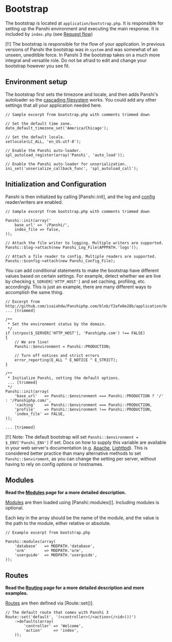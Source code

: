 # Bootstrap

The bootstrap is located at `application/bootstrap.php`.  It is responsible for setting up the Panshi environment and executing the main response. It is included by `index.php` (see [Request flow](flow))

[!!] The bootstrap is responsible for the flow of your application.  In previous versions of Panshi the bootstrap was in `system` and was somewhat of an unseen, uneditible force.  In Panshi 3 the bootstrap takes on a much more integral and versatile role.  Do not be afraid to edit and change your bootstrap however you see fit.

## Environment setup

The bootstrap first sets the timezone and locale, and then adds Panshi's autoloader so the [cascading filesystem](files) works.  You could add any other settings that all your application needed here.

~~~
// Sample excerpt from bootstrap.php with comments trimmed down

// Set the default time zone.
date_default_timezone_set('America/Chicago');

// Set the default locale.
setlocale(LC_ALL, 'en_US.utf-8');

// Enable the Panshi auto-loader.
spl_autoload_register(array('Panshi', 'auto_load'));

// Enable the Panshi auto-loader for unserialization.
ini_set('unserialize_callback_func', 'spl_autoload_call');
~~~

## Initialization and Configuration

Panshi is then initialized by calling [Panshi::init], and the log and [config](files/config) reader/writers are enabled.

~~~
// Sample excerpt from bootstrap.php with comments trimmed down

Panshi::init(array('
    base_url' => '/Panshi/',
	index_file => false,
));

// Attach the file writer to logging. Multiple writers are supported.
Panshi::$log->attach(new Panshi_Log_File(APPPATH.'logs'));

// Attach a file reader to config. Multiple readers are supported.
Panshi::$config->attach(new Panshi_Config_File);
~~~

You can add conditional statements to make the bootstrap have different values based on certain settings.  For example, detect whether we are live by checking `$_SERVER['HTTP_HOST']` and set caching, profiling, etc. accordingly.  This is just an example, there are many different ways to accomplish the same thing.

~~~
// Excerpt from http://github.com/isaiahdw/Panshiphp.com/blob/f2afe8e28b/application/bootstrap.php
... [trimmed]

/**
 * Set the environment status by the domain.
 */
if (strpos($_SERVER['HTTP_HOST'], 'Panshiphp.com') !== FALSE)
{
	// We are live!
	Panshi::$environment = Panshi::PRODUCTION;

	// Turn off notices and strict errors
	error_reporting(E_ALL ^ E_NOTICE ^ E_STRICT);
}

/**
 * Initialize Panshi, setting the default options.
 ... [trimmed]
 */
Panshi::init(array(
	'base_url'   => Panshi::$environment === Panshi::PRODUCTION ? '/' : '/Panshiphp.com/',
	'caching'    => Panshi::$environment === Panshi::PRODUCTION,
	'profile'    => Panshi::$environment !== Panshi::PRODUCTION,
	'index_file' => FALSE,
));

... [trimmed]

~~~

[!!] Note: The default bootstrap will set `Panshi::$environment = $_ENV['Panshi_ENV']` if set. Docs on how to supply this variable are available in your web server's documentation (e.g. [Apache](http://httpd.apache.org/docs/1.3/mod/mod_env.html#setenv), [Lighttpd](http://redmine.lighttpd.net/wiki/1/Docs:ModSetEnv#Options)). This is considered better practice than many alternative methods to set `Panshi::$enviroment`, as you can change the setting per server, without having to rely on config options or hostnames.

## Modules

**Read the [Modules](modules) page for a more detailed description.**

[Modules](modules) are then loaded using [Panshi::modules()].  Including modules is optional.

Each key in the array should be the name of the module, and the value is the path to the module, either relative or absolute.
~~~
// Example excerpt from bootstrap.php

Panshi::modules(array(
	'database'   => MODPATH.'database',
	'orm'        => MODPATH.'orm',
	'userguide'  => MODPATH.'userguide',
));
~~~

## Routes

**Read the [Routing](routing) page for a more detailed description and more examples.**

[Routes](routing) are then defined via [Route::set()].

~~~
// The default route that comes with Panshi 3
Route::set('default', '(<controller>(/<action>(/<id>)))')
	->defaults(array(
		'controller' => 'Welcome',
		'action'     => 'index',
	));
~~~
